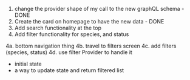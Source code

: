 1. change the provider shape of my call to the new graphQL schema - DONE
2. Create the card on homepage to have the new data - DONE
3. Add search functionality at the top
4. Add filter functionality for species, and status

 4a. bottom navigation thing
 4b. travel to filters screen
 4c. add filters (species, status)
 4d. use filter Provider to handle it
  - initial state
  - a way to update state and return filtered list

